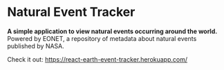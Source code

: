 # Natural Event Tracker

**A simple application to view natural events occurring around the world.**
Powered by EONET, a repository of metadata about natural events published by NASA.

Check it out: https://react-earth-event-tracker.herokuapp.com/